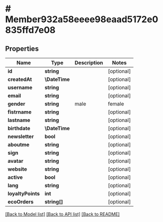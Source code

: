 # # Member932a58eeee98eaad5172e0835ffd7e08

## Properties

Name | Type | Description | Notes
------------ | ------------- | ------------- | -------------
**id** | **string** |  | [optional]
**createdAt** | **\DateTime** |  | [optional]
**username** | **string** |  | [optional]
**email** | **string** |  | [optional]
**gender** | **string** | male|female | [optional]
**fistrname** | **string** |  | [optional]
**lastname** | **string** |  | [optional]
**birthdate** | **\DateTime** |  | [optional]
**newsletter** | **bool** |  | [optional]
**aboutme** | **string** |  | [optional]
**sign** | **string** |  | [optional]
**avatar** | **string** |  | [optional]
**website** | **string** |  | [optional]
**active** | **bool** |  | [optional]
**lang** | **string** |  | [optional]
**loyaltyPoints** | **int** |  | [optional]
**ecoOrders** | **string[]** |  | [optional]

[[Back to Model list]](../../README.md#models) [[Back to API list]](../../README.md#endpoints) [[Back to README]](../../README.md)
